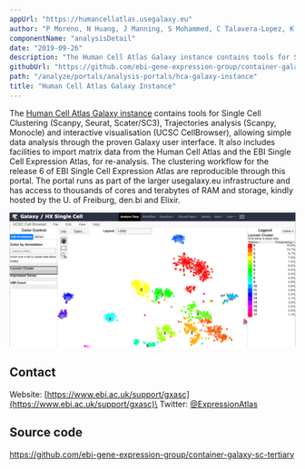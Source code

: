 ```yaml
---
appUrl: "https://humancellatlas.usegalaxy.eu"
author: "P Moreno, N Huang, J Manning, S Mohammed, C Talavera-Lopez, K Polanski, W Bacon, B Gruening, H Rasche, K Meyer, S Teichmann, A Brazma, I Papatheodorou"
componentName: "analysisDetail"
date: "2019-09-26"
description: "The Human Cell Atlas Galaxy instance contains tools for Single Cell analysis and interactive visualisation (UCSC CellBrowser). It can import matrix data from the Human Cell Atlas and the EBI Single Cell Expression Atlas, for re-analysis."
githubUrl: "https://github.com/ebi-gene-expression-group/container-galaxy-sc-tertiary"
path: "/analyze/portals/analysis-portals/hca-galaxy-instance"
title: "Human Cell Atlas Galaxy Instance"
---
```


The [Human Cell Atlas Galaxy instance](https://humancellatlas.usegalaxy.eu) contains tools for Single Cell Clustering (Scanpy, Seurat, Scater/SC3), Trajectories analysis (Scanpy, Monocle) and interactive visualisation (UCSC CellBrowser), allowing simple data analysis through the proven Galaxy user interface.
It also includes facilities to import matrix data from the Human Cell Atlas and the EBI Single Cell Expression Atlas, for re-analysis.
The clustering workflow for the release 6 of EBI Single Cell Expression Atlas are reproducible through this portal.
The portal runs as part of the larger usegalaxy.eu infrastructure and has access to thousands of cores and terabytes of RAM and storage, kindly hosted by the U. of Freiburg, den.bi and Elixir.

![Human Cell Atlas Galaxy Instance](../../_images/portals/hca-galaxy-instance.png)

## Contact

Website: [https://www.ebi.ac.uk/support/gxasc](https://www.ebi.ac.uk/support/gxasc)\
Twitter: [@ExpressionAtlas](https://twitter.com/ExpressionAtlas)

## Source code

<https://github.com/ebi-gene-expression-group/container-galaxy-sc-tertiary>
